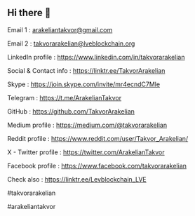 ## Hi there 👋


Email 1 : arakeliantakvor@gmail.com

Email 2 : takvorarakelian@lveblockchain.org

LinkedIn profile : https://www.linkedin.com/in/takvorarakelian

Social & Contact info : https://linktr.ee/TakvorArakelian

Skype : https://join.skype.com/invite/mr4ecndC7Mle

Telegram : https://t.me/ArakelianTakvor

GitHub : https://github.com/TakvorArakelian

Medium profile : https://medium.com/@takvorarakelian

Reddit profile : https://www.reddit.com/user/Takvor_Arakelian/

X - Twitter profile : https://twitter.com/ArakelianTakvor

Facebook profile : https://www.facebook.com/takvorarakelian

Check also : https://linktr.ee/Levblockchain_LVE


#takvorarakelian

#arakeliantakvor
